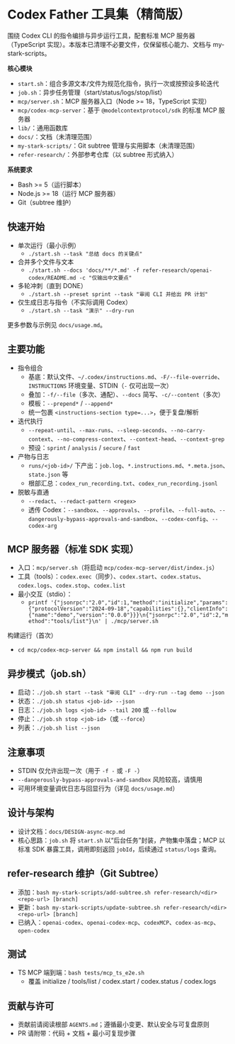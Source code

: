 # Codex Father 工具集（精简版）

围绕 Codex CLI 的指令编排与异步运行工具，配套标准 MCP 服务器（TypeScript 实现）。本版本已清理不必要文件，仅保留核心能力、文档与 my-stark-scripts。

**核心模块**
- `start.sh`：组合多源文本/文件为规范化指令，执行一次或按预设多轮迭代
- `job.sh`：异步任务管理（start/status/logs/stop/list）
- `mcp/server.sh`：MCP 服务器入口（Node >= 18，TypeScript 实现）
- `mcp/codex-mcp-server`：基于 `@modelcontextprotocol/sdk` 的标准 MCP 服务器
- `lib/`：通用函数库
- `docs/`：文档（未清理范围）
- `my-stark-scripts/`：Git subtree 管理与实用脚本（未清理范围）
- `refer-research/`：外部参考仓库（以 subtree 形式纳入）

**系统要求**
- Bash >= 5（运行脚本）
- Node.js >= 18（运行 MCP 服务器）
- Git（subtree 维护）

## 快速开始

- 单次运行（最小示例）
  - `./start.sh --task "总结 docs 的关键点"`
- 合并多个文件与文本
  - `./start.sh --docs 'docs/**/*.md' -f refer-research/openai-codex/README.md -c "仅输出中文要点"`
- 多轮冲刺（直到 DONE）
  - `./start.sh --preset sprint --task "审阅 CLI 并给出 PR 计划"`
- 仅生成日志与指令（不实际调用 Codex）
  - `./start.sh --task "演示" --dry-run`

更多参数与示例见 `docs/usage.md`。

## 主要功能

- 指令组合
  - 基底：默认文件、`~/.codex/instructions.md`、`-F/--file-override`、`INSTRUCTIONS` 环境变量、STDIN（`-` 仅可出现一次）
  - 叠加：`-f/--file`（多次、通配）、`--docs` 简写、`-c/--content`（多次）
  - 模板：`--prepend*` / `--append*`
  - 统一包裹 `<instructions-section type=...>`，便于复盘/解析
- 迭代执行
  - `--repeat-until`、`--max-runs`、`--sleep-seconds`、`--no-carry-context`、`--no-compress-context`、`--context-head`、`--context-grep`
  - 预设：`sprint` / `analysis` / `secure` / `fast`
- 产物与日志
  - `runs/<job-id>/` 下产出：`job.log`、`*.instructions.md`、`*.meta.json`、`state.json` 等
  - 根部汇总：`codex_run_recording.txt`、`codex_run_recording.jsonl`
- 脱敏与直通
  - `--redact`、`--redact-pattern <regex>`
  - 透传 Codex：`--sandbox`、`--approvals`、`--profile`、`--full-auto`、`--dangerously-bypass-approvals-and-sandbox`、`--codex-config`、`--codex-arg`

## MCP 服务器（标准 SDK 实现）

- 入口：`mcp/server.sh`（将启动 `mcp/codex-mcp-server/dist/index.js`）
- 工具（tools）：`codex.exec`（同步）、`codex.start`、`codex.status`、`codex.logs`、`codex.stop`、`codex.list`
- 最小交互（stdio）：
  - `printf '{"jsonrpc":"2.0","id":1,"method":"initialize","params":{"protocolVersion":"2024-09-18","capabilities":{},"clientInfo":{"name":"demo","version":"0.0.0"}}}\n{"jsonrpc":"2.0","id":2,"method":"tools/list"}\n' | ./mcp/server.sh`

构建运行（首次）
- `cd mcp/codex-mcp-server && npm install && npm run build`

## 异步模式（job.sh）

- 启动：`./job.sh start --task "审阅 CLI" --dry-run --tag demo --json`
- 状态：`./job.sh status <job-id> --json`
- 日志：`./job.sh logs <job-id> --tail 200` 或 `--follow`
- 停止：`./job.sh stop <job-id>`（或 `--force`）
- 列表：`./job.sh list --json`

## 注意事项

- STDIN 仅允许出现一次（用于 `-f -` 或 `-F -`）
- `--dangerously-bypass-approvals-and-sandbox` 风险较高，请慎用
- 可用环境变量调优日志与回显行为（详见 `docs/usage.md`）

## 设计与架构

- 设计文档：`docs/DESIGN-async-mcp.md`
- 核心思路：`job.sh` 将 `start.sh` 以“后台任务”封装，产物集中落盘；MCP 以标准 SDK 暴露工具，调用即刻返回 `jobId`，后续通过 `status/logs` 查询。

## refer-research 维护（Git Subtree）

- 添加：`bash my-stark-scripts/add-subtree.sh refer-research/<dir> <repo-url> [branch]`
- 更新：`bash my-stark-scripts/update-subtree.sh refer-research/<dir> <repo-url> [branch]`
- 已纳入：`openai-codex`、`openai-codex-mcp`、`codexMCP`、`codex-as-mcp`、`open-codex`

## 测试

- TS MCP 端到端：`bash tests/mcp_ts_e2e.sh`
  - 覆盖 initialize / tools/list / codex.start / codex.status / codex.logs

## 贡献与许可

- 贡献前请阅读根部 `AGENTS.md`；遵循最小变更、默认安全与可复盘原则
- PR 请附带：代码 + 文档 + 最小可复现步骤
